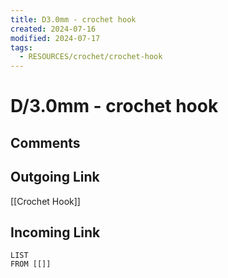 ```yaml
---
title: D3.0mm - crochet hook
created: 2024-07-16
modified: 2024-07-17
tags:
  - RESOURCES/crochet/crochet-hook
---
```

# D/3.0mm - crochet hook
## Comments

## Outgoing Link
[[Crochet Hook]]
## Incoming Link
```dataview
LIST
FROM [[]]
```
